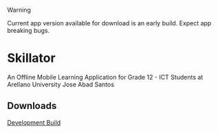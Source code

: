 > [!WARNING]
> Current app version available for download is an early build.
> Expect app breaking bugs.

# Skillator
An Offline Mobile Learning Application for Grade 12 - ICT Students at Arellano University Jose Abad Santos 

## Downloads
[Development Build](https://github.com/idntknwlouis/skillator/releases/download/v0.0.1/Skillator-Development-Android.apk)
